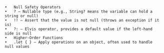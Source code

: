 	•	Null Safety Operators
	•	? — Nullable type (e.g., String? means the variable can hold a string or null)
	•	!! — Assert that the value is not null (throws an exception if it is)
	•	?: — Elvis operator, provides a default value if the left-hand side is null
	•	Higher-Order Functions
	•	.let { } — Apply operations on an object, often used to handle null values